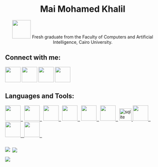 <h1 align="center"> Mai Mohamed Khalil</h1>
<p align="center"> <img src="https://media.giphy.com/media/kBZ212yGzFaxgkSIKW/giphy.gif" width="60"> 
     Fresh graduate from the Faculty of Computers and Artificial Intelligence, Cairo University.</p>

## Connect with me:

<p>
<a href="mailto:maimuhamedkhalil@gmail.com"><img height="50" src="https://user-images.githubusercontent.com/101745968/179003389-f90c49c2-c9b5-4ae4-b3a2-3edfe1ad7dd2.png"></a> 
<a href="https://www.linkedin.com/in/mai-mohamed-khalil/"><img height="50" src="https://user-images.githubusercontent.com/101745968/179001975-07bf6017-536a-4ed6-8094-ebfcb3de5df7.png"></a> 
<a href="https://t.me/MaiMuhammd"> <img height="50" src="https://user-images.githubusercontent.com/101745968/179003173-7fe1e030-e834-441c-8293-dc618525ad6b.png"></a> 
<a href="https://codeforces.com/profile/MaiMuhammed"><img height="50" src="https://user-images.githubusercontent.com/101745968/179003712-c6cac176-acd3-424f-bc51-b86e5a56ff4e.png"></a> 
</p>
     
## Languages and Tools:

<p>
<a href="https://cplusplus.com/" target="_blank" rel="noreferrer"> <img height="50" src="https://cdn-icons-png.flaticon.com/512/6132/6132222.png">&nbsp;&nbsp;</a>  
<a href="https://www.python.org/" target="_blank" rel="noreferrer"><img height="50" src="https://cdn3.iconfinder.com/data/icons/logos-and-brands-adobe/512/267_Python-512.png">&nbsp;&nbsp;</a> 
<a href="https://www.djangoproject.com/" target="_blank" rel="noreferrer"><img height="50" src="https://icon-library.com/images/django-icon/django-icon-0.jpg">&nbsp;&nbsp;</a>  
<a href="https://www.w3schools.com/html/" target="_blank" rel="noreferrer"><img height="50" src="https://upload.wikimedia.org/wikipedia/commons/thumb/6/61/HTML5_logo_and_wordmark.svg/512px-HTML5_logo_and_wordmark.svg.png">&nbsp;&nbsp;</a> 
<a href="https://www.w3schools.com/css/" target="_blank" rel="noreferrer"><img height="50" src="https://upload.wikimedia.org/wikipedia/commons/thumb/d/d5/CSS3_logo_and_wordmark.svg/640px-CSS3_logo_and_wordmark.svg.png">&nbsp;&nbsp;</a> 
<a href="https://www.w3schools.com/js/" target="_blank" rel="noreferrer"><img height="50" src="https://upload.wikimedia.org/wikipedia/commons/thumb/9/99/Unofficial_JavaScript_logo_2.svg/640px-Unofficial_JavaScript_logo_2.svg.png">&nbsp;&nbsp;</a> 
<a href="https://www.sqlite.org/" target="_blank" rel="noreferrer"> <img src="https://www.vectorlogo.zone/logos/sqlite/sqlite-icon.svg" alt="sqlite" width="40" height="40"/> </a>
<a href="https://www.microsoft.com/en-us/sql-server" target="_blank" rel="noreferrer"><img height="50" src="https://www.svgrepo.com/show/303229/microsoft-sql-server-logo.svg">&nbsp;&nbsp; </a> 
<a href="https://www.qt.io/" target="_blank" rel="noreferrer"><img height="50" src="https://upload.wikimedia.org/wikipedia/commons/thumb/a/a0/Qt_small.svg/2560px-Qt_small.svg.png">&nbsp;&nbsp;  </a> 
<a href="https://git-scm.com/" target="_blank" rel="noreferrer"> <img height="50" src="https://www.vectorlogo.zone/logos/git-scm/git-scm-icon.svg">&nbsp;&nbsp;</a>

</p>


##

<p><img align = "left" src="https://github-readme-stats.vercel.app/api?username=MaiMuhammad&hide=stars&show_icons=true&theme=dracula&line_height=32"></p>
     
<p>&nbsp;<img align = "center" src="https://github-readme-stats.vercel.app/api/top-langs/?username=MaiMuhammad&count_private=true&theme=dracula"></p>

<p><img align = "center" src="https://github-readme-streak-stats.herokuapp.com/?user=MaiMuhammad&theme=dracula"/></p>


